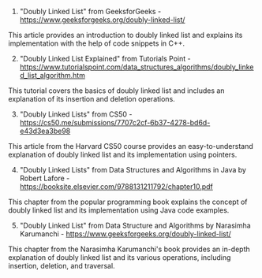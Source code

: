 

1. "Doubly Linked List" from GeeksforGeeks - https://www.geeksforgeeks.org/doubly-linked-list/

This article provides an introduction to doubly linked list and explains its implementation with the help of code snippets in C++.

2. "Doubly Linked List Explained" from Tutorials Point - https://www.tutorialspoint.com/data_structures_algorithms/doubly_linked_list_algorithm.htm

This tutorial covers the basics of doubly linked list and includes an explanation of its insertion and deletion operations.

3. "Doubly Linked Lists" from CS50 - https://cs50.me/submissions/7707c2cf-6b37-4278-bd6d-e43d3ea3be98

This article from the Harvard CS50 course provides an easy-to-understand explanation of doubly linked list and its implementation using pointers.

4. "Doubly Linked Lists" from Data Structures and Algorithms in Java by Robert Lafore - https://booksite.elsevier.com/9788131211792/chapter10.pdf

This chapter from the popular programming book explains the concept of doubly linked list and its implementation using Java code examples.

5. "Doubly Linked List" from Data Structure and Algorithms by Narasimha Karumanchi - https://www.geeksforgeeks.org/doubly-linked-list/

This chapter from the Narasimha Karumanchi's book provides an in-depth explanation of doubly linked list and its various operations, including insertion, deletion, and traversal.